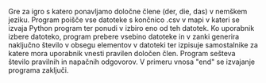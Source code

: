 Gre za igro s katero ponavljamo določne člene (der, die, das) v nemškem jeziku. 
Program poišče vse datoteke s končnico .csv v mapi v kateri se izvaja Python program 
ter ponudi v izbiro eno od teh datotek. Ko uporabnik izbere datoteko, program prebere
vsebino datoteke in v zanki generira naključno število v obsegu elementov v datoteki 
ter izpisuje samostalnike za katere mora uporabnik vnesti pravilen določen člen. 
Program sešteva število pravilnih in napačnih odgovorov. 
V primeru vnosa "end" se izvajanje programa zaključi. 
